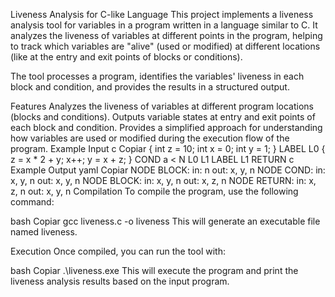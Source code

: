 Liveness Analysis for C-like Language
This project implements a liveness analysis tool for variables in a program written in a language similar to C. It analyzes the liveness of variables at different points in the program, helping to track which variables are "alive" (used or modified) at different locations (like at the entry and exit points of blocks or conditions).

The tool processes a program, identifies the variables' liveness in each block and condition, and provides the results in a structured output.

Features
Analyzes the liveness of variables at different program locations (blocks and conditions).
Outputs variable states at entry and exit points of each block and condition.
Provides a simplified approach for understanding how variables are used or modified during the execution flow of the program.
Example Input
c
Copiar
{
 int z = 10;
 int x = 0;
 int y = 1;
}
LABEL L0
{
 z = x * 2 + y;
 x++;
 y = x + z;
}
COND a < N L0 L1
LABEL L1
RETURN c
Example Output
yaml
Copiar
NODE BLOCK:
in: n
out: x, y, n
NODE COND:
in: x, y, n
out: x, y, n
NODE BLOCK:
in: x, y, n
out: x, z, n
NODE RETURN:
in: x, z, n
out: x, y, n
Compilation
To compile the program, use the following command:

bash
Copiar
gcc liveness.c -o liveness
This will generate an executable file named liveness.

Execution
Once compiled, you can run the tool with:

bash
Copiar
.\liveness.exe
This will execute the program and print the liveness analysis results based on the input program.